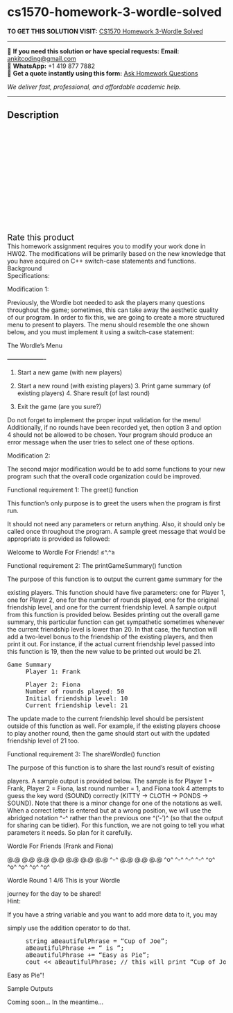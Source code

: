 # cs1570-homework-3-wordle-solved
**TO GET THIS SOLUTION VISIT:** [CS1570 Homework 3-Wordle Solved](https://www.ankitcodinghub.com/product/cs1570-homework-3-wordle-solved/)


---

📩 **If you need this solution or have special requests:** **Email:** ankitcoding@gmail.com  
📱 **WhatsApp:** +1 419 877 7882  
📄 **Get a quote instantly using this form:** [Ask Homework Questions](https://www.ankitcodinghub.com/services/ask-homework-questions/)

*We deliver fast, professional, and affordable academic help.*

---

<h2>Description</h2>



<div class="kk-star-ratings kksr-auto kksr-align-center kksr-valign-top" data-payload="{&quot;align&quot;:&quot;center&quot;,&quot;id&quot;:&quot;101951&quot;,&quot;slug&quot;:&quot;default&quot;,&quot;valign&quot;:&quot;top&quot;,&quot;ignore&quot;:&quot;&quot;,&quot;reference&quot;:&quot;auto&quot;,&quot;class&quot;:&quot;&quot;,&quot;count&quot;:&quot;0&quot;,&quot;legendonly&quot;:&quot;&quot;,&quot;readonly&quot;:&quot;&quot;,&quot;score&quot;:&quot;0&quot;,&quot;starsonly&quot;:&quot;&quot;,&quot;best&quot;:&quot;5&quot;,&quot;gap&quot;:&quot;4&quot;,&quot;greet&quot;:&quot;Rate this product&quot;,&quot;legend&quot;:&quot;0\/5 - (0 votes)&quot;,&quot;size&quot;:&quot;24&quot;,&quot;title&quot;:&quot;CS1570 Homework 3-Wordle Solved&quot;,&quot;width&quot;:&quot;0&quot;,&quot;_legend&quot;:&quot;{score}\/{best} - ({count} {votes})&quot;,&quot;font_factor&quot;:&quot;1.25&quot;}">

<div class="kksr-stars">

<div class="kksr-stars-inactive">
            <div class="kksr-star" data-star="1" style="padding-right: 4px">


<div class="kksr-icon" style="width: 24px; height: 24px;"></div>
        </div>
            <div class="kksr-star" data-star="2" style="padding-right: 4px">


<div class="kksr-icon" style="width: 24px; height: 24px;"></div>
        </div>
            <div class="kksr-star" data-star="3" style="padding-right: 4px">


<div class="kksr-icon" style="width: 24px; height: 24px;"></div>
        </div>
            <div class="kksr-star" data-star="4" style="padding-right: 4px">


<div class="kksr-icon" style="width: 24px; height: 24px;"></div>
        </div>
            <div class="kksr-star" data-star="5" style="padding-right: 4px">


<div class="kksr-icon" style="width: 24px; height: 24px;"></div>
        </div>
    </div>

<div class="kksr-stars-active" style="width: 0px;">
            <div class="kksr-star" style="padding-right: 4px">


<div class="kksr-icon" style="width: 24px; height: 24px;"></div>
        </div>
            <div class="kksr-star" style="padding-right: 4px">


<div class="kksr-icon" style="width: 24px; height: 24px;"></div>
        </div>
            <div class="kksr-star" style="padding-right: 4px">


<div class="kksr-icon" style="width: 24px; height: 24px;"></div>
        </div>
            <div class="kksr-star" style="padding-right: 4px">


<div class="kksr-icon" style="width: 24px; height: 24px;"></div>
        </div>
            <div class="kksr-star" style="padding-right: 4px">


<div class="kksr-icon" style="width: 24px; height: 24px;"></div>
        </div>
    </div>
</div>


<div class="kksr-legend" style="font-size: 19.2px;">
            <span class="kksr-muted">Rate this product</span>
    </div>
    </div>
<div class="page" title="Page 1">
<div class="section">
<div class="layoutArea">
<div class="column">
This homework assignment requires you to modify your work done in HW02. The modifications will be primarily based on the new knowledge that you have acquired on C++ switch-case statements and functions.

</div>
</div>
<div class="layoutArea">
<div class="column">
Background

</div>
</div>
</div>
</div>
<div class="page" title="Page 2">
<div class="section">
<div class="layoutArea">
<div class="column">
Specifications:

Modification 1:

Previously, the Wordle bot needed to ask the players many questions throughout the game; sometimes, this can take away the aesthetic quality of our program. In order to fix this, we are going to create a more structured menu to present to players. The menu should resemble the one shown below, and you must implement it using a switch-case statement:

The Wordle’s Menu

——————-

1. Start a new game (with new players)

2. Start a new round (with existing players) 3. Print game summary (of existing players) 4. Share result (of last round)

5. Exit the game (are you sure?)

Do not forget to implement the proper input validation for the menu! Additionally, if no rounds have been recorded yet, then option 3 and option 4 should not be allowed to be chosen. Your program should produce an error message when the user tries to select one of these options.

Modification 2:

The second major modification would be to add some functions to your new program such that the overall code organization could be improved.

Functional requirement 1: The greet() function

This function’s only purpose is to greet the users when the program is first run.

It should not need any parameters or return anything. Also, it should only be called once throughout the program. A sample greet message that would be appropriate is provided as followed:

Welcome to Wordle For Friends! ≤^.^≥

</div>
</div>
</div>
</div>
<div class="page" title="Page 3">
<div class="section">
<div class="layoutArea">
<div class="column">
Functional requirement 2: The printGameSummary() function

The purpose of this function is to output the current game summary for the

existing players. This function should have five parameters: one for Player 1, one for Player 2, one for the number of rounds played, one for the original friendship level, and one for the current friendship level. A sample output from this function is provided below. Besides printing out the overall game summary, this particular function can get sympathetic sometimes whenever the current friendship level is lower than 20. In that case, the function will add a two-level bonus to the friendship of the existing players, and then print it out. For instance, if the actual current friendship level passed into this function is 19, then the new value to be printed out would be 21.

<pre>Game Summary
     Player 1: Frank
</pre>
<pre>     Player 2: Fiona
     Number of rounds played: 50
     Initial friendship level: 10
     Current friendship level: 21
</pre>
The update made to the current friendship level should be persistent outside of this function as well. For example, if the existing players choose to play another round, then the game should start out with the updated friendship level of 21 too.

Functional requirement 3: The shareWordle() function

The purpose of this function is to share the last round’s result of existing

players. A sample output is provided below. The sample is for Player 1 = Frank, Player 2 = Fiona, last round number = 1, and Fiona took 4 attempts to guess the key word (SOUND) correctly (KITTY -&gt; CLOTH -&gt; PONDS -&gt; SOUND). Note that there is a minor change for one of the notations as well. When a correct letter is entered but at a wrong position, we will use the abridged notation ^-^ rather than the previous one ^(‘-’)^ (so that the output for sharing can be tidier). For this function, we are not going to tell you what parameters it needs. So plan for it carefully.

Wordle For Friends (Frank and Fiona)

</div>
</div>
</div>
</div>
<div class="page" title="Page 4">
<div class="section">
<div class="layoutArea">
<div class="column">
@.@ @.@ @.@ @.@ @.@ @.@ @.@ ^-^ @.@ @.@ @.@ ^o^ ^-^ ^-^ ^-^ ^o^ ^o^ ^o^ ^o^ ^o^

Wordle Round 1 4/6 This is your Wordle

</div>
<div class="column">
journey for the day to be shared!

</div>
</div>
<div class="layoutArea">
<div class="column">
Hint:

If you have a string variable and you want to add more data to it, you may

simply use the addition operator to do that.

<pre>     string aBeautifulPhrase = “Cup of Joe”;
     aBeautifulPhrase += “ is ”;
     aBeautifulPhrase += “Easy as Pie”;
     cout &lt;&lt; aBeautifulPhrase; // this will print “Cup of Joe is
</pre>
Easy as Pie”!

Sample Outputs

Coming soon… In the meantime…

</div>
</div>
</div>
</div>
